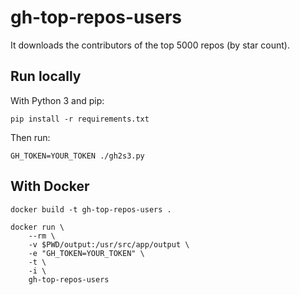 # gh-top-repos-users

It downloads the contributors of the top 5000 repos (by star count).

## Run locally

With Python 3 and pip:

```shell
pip install -r requirements.txt
```

Then run:

```shell
GH_TOKEN=YOUR_TOKEN ./gh2s3.py
```

## With Docker

```shell
docker build -t gh-top-repos-users .

docker run \
    --rm \
    -v $PWD/output:/usr/src/app/output \
    -e "GH_TOKEN=YOUR_TOKEN" \
    -t \
    -i \
    gh-top-repos-users
```
